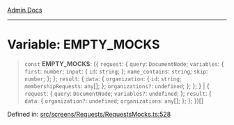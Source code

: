 [Admin Docs](/)

---

# Variable: EMPTY_MOCKS

> `const` **EMPTY_MOCKS**: (\{ `request`: \{ `query`: `DocumentNode`; `variables`: \{ `first`: `number`; `input`: \{ `id`: `string`; \}; `name_contains`: `string`; `skip`: `number`; \}; \}; `result`: \{ `data`: \{ `organization`: \{ `id`: `string`; `membershipRequests`: `any`[]; \}; `organizations?`: `undefined`; \}; \}; \} \| \{ `request`: \{ `query`: `DocumentNode`; `variables?`: `undefined`; \}; `result`: \{ `data`: \{ `organization?`: `undefined`; `organizations`: `any`[]; \}; \}; \})[]

Defined in: [src/screens/Requests/RequestsMocks.ts:528](https://github.com/PalisadoesFoundation/talawa-admin/blob/main/src/screens/Requests/RequestsMocks.ts#L528)
